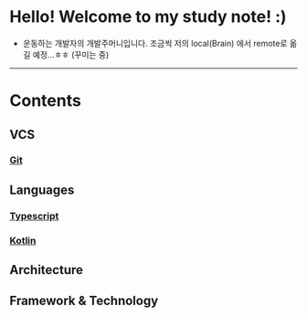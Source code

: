 # Hello! Welcome to my study note! :)

- 운동하는 개발자의 개발주머니입니다. 조금씩 저의 local(Brain) 에서 remote로 옮길 예정...ㅎㅎ
  (꾸미는 중)

---

# Contents

## VCS

### [Git](https://github.com/KyumKyum/DEV_SALAD/tree/main/git)

## Languages

### [Typescript](https://github.com/KyumKyum/DEV_SALAD/tree/main/typescript)

### [Kotlin](https://github.com/KyumKyum/DEV_SALAD/tree/main/kotlin)

## Architecture

## Framework & Technology
